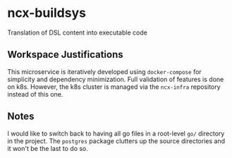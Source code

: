 # ncx-buildsys
Translation of DSL content into executable code

## Workspace Justifications
This microservice is iteratively developed using `docker-compose` for simplicity and dependency minimization.  Full validation of features is done on k8s.  However, the k8s cluster is managed via the `ncx-infra` repository instead of this one.

## Notes
I would like to switch back to having all go files in a root-level `go/` directory in the project.  The `postgres` package clutters up the source directories and it won't be the last to do so.